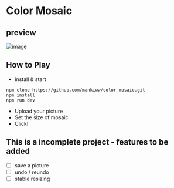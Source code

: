 # Color Mosaic

preview
---------------------------------------------------------
![image](https://user-images.githubusercontent.com/72963478/147876670-348004af-64f6-487a-a4b2-165b9f58ca1c.png)

How to Play
---------------------------------------------------------
- install & start
```
npm clone https://github.com/mankiww/color-mosaic.git
npm install
npm run dev
```

- Upload your picture
- Set the size of mosaic
- Click!

This is a incomplete project - features to be added 
---------------------------------------------------------
- [ ] save a picture
- [ ] undo / reundo
- [ ] stable resizing
